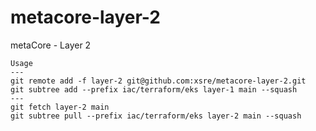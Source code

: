 # metacore-layer-2
metaCore - Layer 2

```
Usage
---
git remote add -f layer-2 git@github.com:xsre/metacore-layer-2.git
git subtree add --prefix iac/terraform/eks layer-1 main --squash
---
git fetch layer-2 main
git subtree pull --prefix iac/terraform/eks layer-2 main --squash
```
